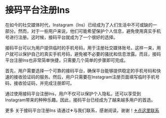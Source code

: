 # 接码平台注册Ins

在如今的社交媒体时代，Instagram（Ins）已经成为了人们生活中不可或缺的一部分。然而，对于一些用户来说，他们可能希望保护个人信息，避免使用真实手机号进行注册。这时候，接码平台就成为了一个很好的选择。

接码平台可以为用户提供临时的手机号码，用于注册社交媒体账号。这样一来，用户就可以保护自己的真实手机号码，避免被不必要的骚扰和信息泄露。而且，接码平台注册Ins也非常简单快捷，只需要几个简单的步骤即可完成。

首先，用户需要选择一个可靠的接码平台，确保平台能够提供稳定的手机号码和快速的接收验证码的服务。然后，用户只需要在Instagram注册页面填写临时手机号码，接收验证码，并完成注册即可。

通过使用接码平台注册Ins，用户不仅可以保护个人隐私，还可以享受到Instagram带来的种种乐趣。因此，接码平台已经成为了越来越多用户的首选。

更多 关于接码平台注册Ins 请通过✈与我们联系，感谢阅读，谢谢！[✈点这里联系](https://ads.k02.cc)